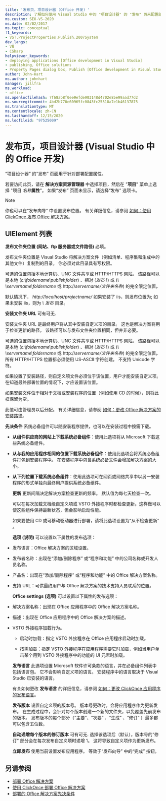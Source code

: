 ```yaml
---
title: '发布页，项目设计器 (Office 开发) '
description: 了解如何使用 Visual Studio 中的 "项目设计器" 的 "发布" 页来配置部署属性。
ms.custom: SEO-VS-2020
ms.date: 02/02/2017
ms.topic: conceptual
f1_keywords:
- VST.ProjectProperties.Publish.2007System
dev_langs:
- VB
- CSharp
helpviewer_keywords:
- deploying applications [Office development in Visual Studio]
- publishing, Office solutions
- Property Pages dialog box, Publish [Office development in Visual Studio]
author: John-Hart
ms.author: johnhart
manager: jillfra
ms.workload:
- office
ms.openlocfilehash: 7f68ab8f0ee9efde903148d4702e85e99aad77d2
ms.sourcegitcommit: 4bd2b770e60965fc0843fc25318a7e1b46137875
ms.translationtype: MT
ms.contentlocale: zh-CN
ms.lasthandoff: 12/15/2020
ms.locfileid: "97525009"
---
```

# <a name="publish-page-project-designer-office-development-in-visual-studio"></a>发布页，项目设计器 (Visual Studio 中的 Office 开发) 
  “项目设计器”  的“发布”  页面用于针对部署配置属性。

 若要访问此页，请在 **解决方案资源管理器** 中选择项目，然后在 "**项目**" 菜单上选择 "项目 *名称***属性**"。 如果“发布”  页面未显示，请选择“发布”  选项卡。

> [!NOTE]
> 你也可以在“发布向导” 中设置发布位置。 有关详细信息，请参阅 [如何：使用 ClickOnce 发布 Office 解决方案](/previous-versions/bb386095(v=vs.110))。

## <a name="uielement-list"></a>UIElement 列表
 **发布文件夹位置 (网站、ftp 服务器或文件路径)** 必填。

 发布文件夹位置是 Visual Studio 将解决方案文件（例如清单、程序集和生成中的其他文件）复制到的目录。 你必须对此目录具有写权限。

 可选的位置包括本地计算机、UNC 文件共享或 HTTP/HTTPS 网站。 该路径可以是本地 (*c:\foldername\publishfolder*) 、相对 (*发布 \\*) 或 (*\\ \servername\foldername* 或 http://<em>servername/文件夹名称</em>) 的完全限定位置。

 默认情况下， *http://localhost/projectname/* 如果安装了 iis，则发布位置为; 如果未安装 iis，则为 *\\ 发布* 目录。

 **安装文件夹 URL** 可有可无.

 安装文件夹 URL 是最终用户将从其中安装自定义项的目录。 这也是解决方案将用于检查更新的路径。 该路径可以与发布文件夹位置相同，但并非必要。

 可选的位置包括本地计算机、UNC 文件共享或 HTTP/HTTPS 网站。 该路径可以是本地 (*c:\foldername\publishfolder*) 、相对 (*发布 \\*) 或 (*\\ \servername\foldername* 或 http://<em>servername/文件夹名称</em>) 的完全限定位置。 所有 HTTP/HTTPS 位置都必须使用 US-ASCII 字符创建。 不支持 Unicode 字符。

 如果设置了安装路径，则自定义项文件必须位于该位置，用户才能安装自定义项。 在知道最终部署位置的情况下，才应设置该位置。

 如果安装文件位于相对于文档或安装程序的位置（例如使用 CD 的时候），则将此框保留为空。

 此值可由管理员以后分配。 有关详细信息，请参阅 [如何：更改 Office 解决方案的安装路径](/previous-versions/bb608626(v=vs.110))。

 **先决条件** 系统必备组件可以随安装程序提供，也可以在安装过程中按需下载。

- **从组件供应商的网站上下载系统必备组件**：使用此选项将从 Microsoft 下载这些系统必备组件。

- **从与我的应用程序相同的位置下载系统必备组件**：使用此选项会将系统必备组件打包到安装程序中。 在安装程序中包含系统必备文件会增加解决方案的大小。

- **从下列位置下载系统必备组件**：使用此选项可在网页或网络共享中以另一安装程序的形式单独向最终用户提供系统必备组件。

  **更新** 更新间隔决定解决方案检查更新的频率。 默认值为每七天检查一次。

  可以在每次加载文档级自定义项或 VSTO 外接程序时都检查更新，这样做可以使这些组件保持最新状态，但会影响启动性能。

  如果要使用 CD 或可移动驱动器进行部署，请将此选项设置为“从不检查更新” 。

  **选项 (说明)** 可以设置以下属性的发布选项：

- 发布语言：Office 解决方案的区域设置。

- 发布者名称：出现在“添加/删除程序”  或“程序和功能” 中的公司名称或开发人员名称。

- 产品名：出现在“添加/删除程序”  或“程序和功能” 中的 Office 解决方案名称。

- 支持 URL：可供最终用户与 Office 解决方案的技术支持人员联系的位置。

  **Office settings (选项)** 可以设置以下属性的发布选项：

- 解决方案名称：出现在 Office 应用程序中的 Office 解决方案名称。

- 描述：出现在 Office 应用程序中的 Office 解决方案的描述。

- VSTO 外接程序加载行为。

  - 启动时加载：指定 VSTO 外接程序在 Office 应用程序启动时加载。

  - 按需加载：指定 VSTO 外接程序在应用程序需要它时加载，例如当用户单击某个用到 VSTO 外接程序中的功能的 UI 元素时加载。

  **发布语言** 此选项设置 Microsoft 软件许可条款的语言，并在必备组件列表中包括语言包。 它不会影响自定义项的语言。 安装程序中的语言取决于 Visual Studio 已安装的语言。

  有关如何更改 **发布语言** 的详细信息，请参阅 [如何：更改 ClickOnce 应用程序的发布语言](../deployment/how-to-change-the-publish-language-for-a-clickonce-application.md)。

  **发布版本** 设置自定义项的版本号。 版本号更改时，会将应用程序作为更新发布。 在生成过程中，会针对每个版本创建一个新的文件夹，以免覆盖先前发布的版本。 发布版本的每个部分（“主要”、“次要” 、“生成” 、“修订” ）最多都可以包含五位数。

  **自动递增每个版本的修订版本** 可有可无. 选择该选项后（默认），版本号的“修订”  部分会在每次发布自定义项时递增 1。 这将导致自定义项作为更新发布。

  **立即发布** 使用当前设置发布应用程序。 等效于“发布向导”  中的“完成” 按钮。

## <a name="see-also"></a>另请参阅

- [部署 Office 解决方案](../vsto/deploying-an-office-solution.md)
- [使用 ClickOnce 部署 Office 解决方案](../vsto/deploying-an-office-solution-by-using-clickonce.md)
- [部署的 Office 解决方案先决条件](/previous-versions/bb608617(v=vs.110))